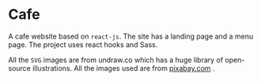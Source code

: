# Cafe

A cafe website based on `react-js`. The site has a landing page and a menu page. The project uses react hooks and Sass. 



All the `SVG` images  are from <a ref="https://undraw.co/illustrations">undraw.co</a> which has a huge library of open-source illustrations. All the images used are from <a href="https://pixabay.com/">pixabay.com</a> .
